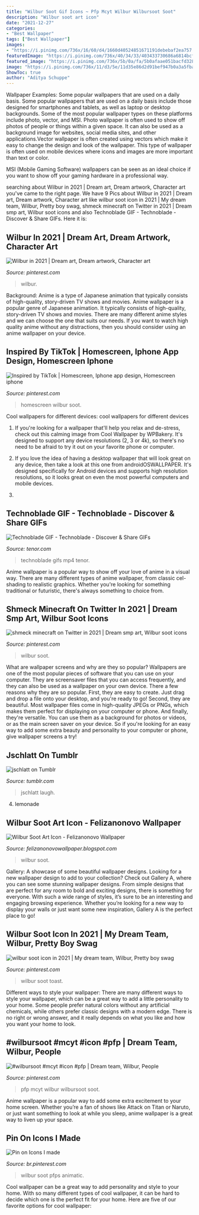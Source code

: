 ```yaml
---
title: "Wilbur Soot Gif Icons ~ Pfp Mcyt Wilbur Wilbursoot Soot"
description: "Wilbur soot art icon"
date: "2021-12-27"
categories:
- "Best Wallpaper"
tags: ["Best Wallpaper"]
images:
- "https://i.pinimg.com/736x/16/60/d4/1660d40524851671191debebaf2ea757.jpg"
featuredImage: "https://i.pinimg.com/736x/40/34/33/403433730686a6814bcfa9dd710ff2f6.jpg"
featured_image: "https://i.pinimg.com/736x/5b/0a/fa/5b0afaae051bacfd32883bcfb569856d.jpg"
image: "https://i.pinimg.com/736x/11/d3/5e/11d35e86d2d91bef947b0a3a5fbafe0d.jpg"
ShowToc: true
author: "Aditya Schuppe"
---
```



Wallpaper Examples: Some popular wallpapers that are used on a daily basis.
Some popular wallpapers that are used on a daily basis include those designed for smartphones and tablets, as well as laptop or desktop backgrounds. Some of the most popular wallpaper types on these platforms include photo, vector, and MSI. 
Photo wallpaper is often used to show off photos of people or things within a given space. It can also be used as a background image for websites, social media sites, and other applications.Vector wallpaper is often created using vectors which make it easy to change the design and look of the wallpaper. This type of wallpaper is often used on mobile devices where icons and images are more important than text or color. 

MSI (Mobile Gaming Software) wallpapers can be seen as an ideal choice if you want to show off your gaming hardware in a professional way.

	

		
searching about Wilbur in 2021 | Dream art, Dream artwork, Character art you've came to the right page. We have 9 Pics about Wilbur in 2021 | Dream art, Dream artwork, Character art like wilbur soot icon in 2021 | My dream team, Wilbur, Pretty boy swag, shmeck minecraft on Twitter in 2021 | Dream smp art, Wilbur soot icons and also Technoblade GIF - Technoblade - Discover &amp; Share GIFs. Here it is:
		
    
## Wilbur In 2021 | Dream Art, Dream Artwork, Character Art

<img loading=lazy src="https://i.pinimg.com/736x/11/d3/5e/11d35e86d2d91bef947b0a3a5fbafe0d.jpg" onerror="this.onerror=null;this.src='https://tse4.mm.bing.net/th?id=OIP.dD5RJAopcljgsy0VrstqAwHaHp&amp;pid=15.1';" alt="Wilbur in 2021 | Dream art, Dream artwork, Character art">

_Source: pinterest.com_

>wilbur. 

	

Background: Anime is a type of Japanese animation that typically consists of high-quality, story-driven TV shows and movies.
Anime wallpaper is a popular genre of Japanese animation. It typically consists of high-quality, story-driven TV shows and movies. There are many different anime styles and we can choose the one that suits our needs. If you want to watch high quality anime without any distractions, then you should consider using an anime wallpaper on your device.

    
## Inspired By TikTok | Homescreen, Iphone App Design, Homescreen Iphone

<img loading=lazy src="https://i.pinimg.com/736x/40/34/33/403433730686a6814bcfa9dd710ff2f6.jpg" onerror="this.onerror=null;this.src='https://tse1.mm.bing.net/th?id=OIP.6677tBWFgK7qCWaPYwAXewHaQA&amp;pid=15.1';" alt="Inspired by TikTok | Homescreen, Iphone app design, Homescreen iphone">

_Source: pinterest.com_

>homescreen wilbur soot. 

	

Cool wallpapers for different devices:
cool wallpapers for different devices 

1. If you're looking for a wallpaper that'll help you relax and de-stress, check out this calming image from Cool Wallpaper by WPBakery. It's designed to support any device resolutions (2, 3 or 4k), so there's no need to be afraid to try it out on your favorite phone or computer.

2. If you love the idea of having a desktop wallpaper that will look great on any device, then take a look at this one from androidOSWALLPAPER. It's designed specifically for Android devices and supports high resolution resolutions, so it looks great on even the most powerful computers and mobile devices.

3.

    
## Technoblade GIF - Technoblade - Discover &amp; Share GIFs

<img loading=lazy src="https://media1.tenor.com/images/a31a1364bb4136dcfee5a3b85c161bd8/tenor.gif?itemid=19094822" onerror="this.onerror=null;this.src='https://tse2.mm.bing.net/th?id=OIP.oxoTZLtBNtz-5aO4XBYb2AHaEK&amp;pid=15.1';" alt="Technoblade GIF - Technoblade - Discover &amp; Share GIFs">

_Source: tenor.com_

>technoblade gifs mp4 tenor. 

	

Anime wallpaper is a popular way to show off your love of anime in a visual way. There are many different types of anime wallpaper, from classic cel-shading to realistic graphics. Whether you're looking for something traditional or futuristic, there's always something to choice from.

    
## Shmeck Minecraft On Twitter In 2021 | Dream Smp Art, Wilbur Soot Icons

<img loading=lazy src="https://i.pinimg.com/736x/ae/99/37/ae9937dad8d39b08ec933c13a233085e.jpg" onerror="this.onerror=null;this.src='https://tse3.mm.bing.net/th?id=OIP.M-gqQBVGzeF0hJf8KxtQ1AHaHa&amp;pid=15.1';" alt="shmeck minecraft on Twitter in 2021 | Dream smp art, Wilbur soot icons">

_Source: pinterest.com_

>wilbur soot. 

	

What are wallpaper screens and why are they so popular?
Wallpapers are one of the most popular pieces of software that you can use on your computer. They are screensaver files that you can access frequently, and they can also be used as a wallpaper on your own device. There a few reasons why they are so popular. First, they are easy to create. Just drag and drop a file onto your desktop, and you're ready to go! Second, they are beautiful. Most wallpaper files come in high-quality JPEGs or PNGs, which makes them perfect for displaying on your computer or phone. And finally, they're versatile. You can use them as a background for photos or videos, or as the main screen saver on your device. So if you're looking for an easy way to add some extra beauty and personality to your computer or phone, give wallpaper screens a try!

    
## Jschlatt On Tumblr

<img loading=lazy src="https://66.media.tumblr.com/ab11e46fcb06a9c1b331c62464912d12/1e5529c5f5a05f43-60/s640x960/774e73781101839d592da837ce646d0c47c31a05.gif" onerror="this.onerror=null;this.src='https://tse2.mm.bing.net/th?id=OIP.sqZyfbCuoSuDZ02OCureeQHaHa&amp;pid=15.1';" alt="jschlatt on Tumblr">

_Source: tumblr.com_

>jschlatt laugh. 

	

4. lemonade 

    
## Wilbur Soot Art Icon - Felizanonovo Wallpaper

<img loading=lazy src="https://64.media.tumblr.com/cf0e79ea96fde2209491cfbdf332488a/tumblr_pxlufix9tq1rys3xro1_1280.gifv" onerror="this.onerror=null;this.src='https://tse1.mm.bing.net/th?id=OIP.a6NfWvceV-moQRyhmeaYLQHaHa&amp;pid=15.1';" alt="Wilbur Soot Art Icon - Felizanonovo Wallpaper">

_Source: felizanonovowallpaper.blogspot.com_

>wilbur soot. 

	

Gallery: A showcase of some beautiful wallpaper designs.
Looking for a new wallpaper design to add to your collection? Check out Gallery A, where you can see some stunning wallpaper designs. From simple designs that are perfect for any room to bold and exciting designs, there is something for everyone. With such a wide range of styles, it’s sure to be an interesting and engaging browsing experience. Whether you’re looking for a new way to display your walls or just want some new inspiration, Gallery A is the perfect place to go!





	
	
    
## Wilbur Soot Icon In 2021 | My Dream Team, Wilbur, Pretty Boy Swag

<img loading=lazy src="https://i.pinimg.com/736x/16/60/d4/1660d40524851671191debebaf2ea757.jpg" onerror="this.onerror=null;this.src='https://tse1.mm.bing.net/th?id=OIP.tX0-nYd0pgCTG_HwZh0kGAHaHa&amp;pid=15.1';" alt="wilbur soot icon in 2021 | My dream team, Wilbur, Pretty boy swag">

_Source: pinterest.com_

>wilbur soot toast. 

	

Different ways to style your wallpaper:
There are many different ways to style your wallpaper, which can be a great way to add a little personality to your home. Some people prefer natural colors without any artificial chemicals, while others prefer classic designs with a modern edge. There is no right or wrong answer, and it really depends on what you like and how you want your home to look.

    
## #wilbursoot #mcyt #icon #pfp | Dream Team, Wilbur, People

<img loading=lazy src="https://i.pinimg.com/736x/5b/0a/fa/5b0afaae051bacfd32883bcfb569856d.jpg" onerror="this.onerror=null;this.src='https://tse3.mm.bing.net/th?id=OIP.kQShaWHq_uqxHSxQnue7LAHaHK&amp;pid=15.1';" alt="#wilbursoot #mcyt #icon #pfp | Dream team, Wilbur, People">

_Source: pinterest.com_

>pfp mcyt wilbur wilbursoot soot. 

	

Anime wallpaper is a popular way to add some extra excitement to your home screen. Whether you’re a fan of shows like Attack on Titan or Naruto, or just want something to look at while you sleep, anime wallpaper is a great way to liven up your space.

    
## Pin On Icons I Made

<img loading=lazy src="https://i.pinimg.com/736x/f0/59/a4/f059a428acac4e537efe31e19e9d8d10.jpg" onerror="this.onerror=null;this.src='https://tse2.mm.bing.net/th?id=OIP.JCTiFGJhbs1fXj-xEnwWHwHaHa&amp;pid=15.1';" alt="Pin on Icons I made">

_Source: br.pinterest.com_

>wilbur soot pfps animatic. 

	

Cool wallpaper can be a great way to add personality and style to your home. With so many different types of cool wallpaper, it can be hard to decide which one is the perfect fit for your home. Here are five of our favorite options for cool wallpaper: 

